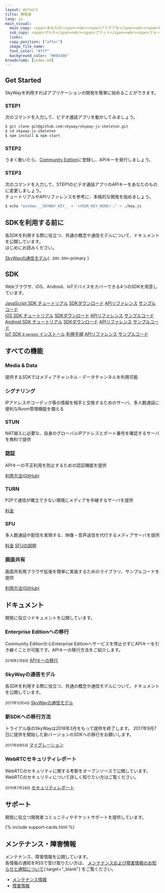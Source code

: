 ```yaml
---
layout: default
title: 開発者
lang: ja
main_visual:
  main_copy: <span>あなたの</span><wbr><span>アイデアを</span><wbr><span>形にしよう</span>
  sub_copy: <span>マルチ</span><wbr><span>プラット</span><wbr><span>フォームに</span><wbr><span>対応する</span><wbr><span>SDKや</span><wbr><span>実践的な</span><wbr><span>チュートリアル、</span><wbr><span>豊富な</span><wbr><span>サンプルコードを</span><wbr><span>用意、</span><wbr><span>あなたの</span><wbr><span>アイデアを</span><wbr><span>すぐに</span><wbr><span>形に</span><wbr><span>できます</span>
  links: 
  copy_position: ["after"]
  image_file_name: 
  font_color: "#fff"
  background_color: "#004386"
breadcrumb: [index.md]
---
```


## Get Started

SkyWayを利用すればアプリケーションの開発を簡単に始めることができます。 

### STEP1

次のコマンドを入力して、ビデオ通話アプリを動かしてみましょう。

```sh
$ git clone git@github.com:skyway/skyway-js-skeleton.git
$ cd skyway-js-skeleton
$ npm install & npm start
```

### STEP2

うまく動いたら、[Community Edition](https://console-webrtc-free.ecl.ntt.com/users/registration)に登録し、APIキーを発行しましょう。　　

### STEP3

次のコマンドを入力して、STEP1のビデオ通話アプリのAPIキーをあなたのものに変更しましょう。  
チュートリアルやAPIリファレンスを参考に、本格的な開発を始めましょう。

```sh
$ echo "window.__SKYWAY_KEY__ = '<YOUR_KEY_HERE>';" > ./key.js
```

## SDKを利用する前に

各SDKを利用する際に役立つ、共通の概念や通信モデルについて、ドキュメントを公開しています。  
はじめにお読みください。

[SkyWayの通信モデル](./communication-model.html){: .btn .btn-primary }

## SDK

Webブラウザ、iOS、Android、IoTデバイスをカバーできる4つのSDKを用意しています。

<div id="sdk-div" class="row row-for-slim-card">
    <div class="col-6 col-md-3">
        <div class="list-group">
            <a href="./js-sdk.html" class="list-group-item active list-head">
                <i class="fa fa-television fa-fw" aria-hidden="true"></i>
                <span>JavaScript SDK</span>
            </a>
            <a href="./js-tutorial.html" class="list-group-item list-group-item-action">チュートリアル</a>
            <a href="./js-sdk.html#sdkdownload" class="list-group-item list-group-item-action">SDKダウンロード</a>
            <a href="./js-reference/" class="list-group-item list-group-item-action">APIリファレンス</a>
            <a href="https://github.com/skyway/skyway-js-sdk/tree/master/examples" class="list-group-item list-group-item-action" target="_blank">サンプルコード</a>
        </div>
    </div>
    <div class="col-6 col-md-3">
        <div class="list-group">
            <a href="./ios-sdk.html" class="list-group-item active list-head">
                <i class="fa fa-apple fa-fw fa-3x" aria-hidden="true"></i>
                <span>iOS SDK</span>
            </a>
            <a href="./ios-tutorial.html" class="list-group-item list-group-item-action">チュートリアル</a>
            <a href="./ios-sdk.html#sdkdownload" class="list-group-item list-group-item-action">SDKダウンロード</a>
            <a href="./ios-reference/" class="list-group-item list-group-item-action">APIリファレンス</a>
            <a href="https://github.com/skyway/skyway-ios-sdk/tree/master/examples" class="list-group-item list-group-item-action" target="_blank">サンプルコード</a>
        </div>
    </div>
    <div class="col-6 col-md-3">
        <div class="list-group">
            <a href="./android-sdk.html" class="list-group-item active list-head">
                <i class="fa fa-android fa-fw fa-3x" aria-hidden="true"></i>
                <span>Android SDK</span>
            </a>
            <a href="./android-tutorial.html" class="list-group-item list-group-item-action">チュートリアル</a>
            <a href="./android-sdk.html#sdkdownload" class="list-group-item list-group-item-action">SDKダウンロード</a>
            <a href="./android-reference/" class="list-group-item list-group-item-action">APIリファレンス</a>
            <a href="https://github.com/skyway/skyway-android-sdk/tree/master/examples" class="list-group-item list-group-item-action" target="_blank">サンプルコード</a>
        </div>
    </div>
    <div class="col-6 col-md-3">
        <div class="list-group">
            <a href="https://github.com/nttcom/skyway-iot-sdk" target="_blank" class="list-group-item active list-head">
                <i class="fa fa-microchip fa-fw fa-3x" aria-hidden="true"></i>
                <span>IoT SDK</span>
                <small>β version</small>
            </a>
            <a href="https://github.com/nttcom/skyway-iot-sdk/blob/master/docs/how_to_install.md" target="_blank" class="list-group-item list-group-item-action">インストール</a>
            <a href="https://github.com/nttcom/skyway-iot-sdk/blob/master/docs/how_to_use_sample_app.md" target="_blank" class="list-group-item list-group-item-action">利用手順</a>
            <a href="https://github.com/nttcom/skyway-iot-sdk/tree/master/docs/apiref" target="_blank" class="list-group-item list-group-item-action">APIリファレンス</a>
            <a href="https://github.com/nttcom/skyway-siru-sample" target="_blank" class="list-group-item list-group-item-action">サンプルコード</a>
        </div>
    </div>
</div>



## すべての機能 

<div id="feature-div" class="row row-for-slim-card">
    <div class="col-6 col-sm-4">
        <div class="card">
            <div class="card-body">
                <h3 class="card-title">Media & Data</h3>
                <p class="card-text">提供するSDKではメディアチャンネル・データチャンネルを利用可能</p>
            </div>
        </div>
    </div>
    <div class="col-6 col-sm-4">
        <div class="card">
            <div class="card-body">
                <h3 class="card-title">シグナリング</h3>
                <p class="card-text">IPアドレスやコーデック等の情報を相手と交換するためのサーバ、多人数通話に便利なRoom管理機能を備える</p>
            </div>
        </div>
    </div>
    <div class="col-6 col-sm-4">
        <div class="card">
            <div class="card-body">
                <h3 class="card-title">STUN</h3>
                <p class="card-text">NAT越えに必要な、自身のグローバルIPアドレスとポート番号を確認するサーバを無料で提供<br></p>
            </div>
        </div>
    </div>
    <div class="col-6 col-sm-4">
        <div class="card">
            <div class="card-body">
                <h3 class="card-title">認証</h3>
                <p class="card-text">APIキーの不正利用を防止するための認証機能を提供</p>
                <a href="https://github.com/skyway/skyway-peer-authentication-samples" target="_blank" class="btn btn-outline-primary">利用方法(GitHub)</a>
            </div>
        </div>
    </div>
    <div class="col-6 col-sm-4">
        <div class="card">
            <div class="card-body">
                <h3 class="card-title">TURN</h3>
                <p class="card-text">P2Pで通信が確立できない環境にメディアを中継するサーバを提供</p>
                <a href="./pricing.html#サーバ通信料" class="btn btn-outline-primary">料金</a>
            </div>
        </div>
    </div>
    <div class="col-6 col-sm-4">
        <div class="card">
            <div class="card-body">
                <h3 class="card-title">SFU</h3>
                <p class="card-text">多人数通話や配信を実現する、映像・音声送信を代行するメディアサーバを提供</p>
                <a href="./pricing.html#サーバ通信料" class="btn btn-outline-primary">料金</a>
                <a href="./sfu.html" class="btn btn-outline-primary">SFUの説明</a>
            </div>
        </div>
    </div>
    <div class="col-6 col-sm-4">
        <div class="card">
            <div class="card-body">
                <h3 class="card-title">画面共有</h3>
                <p class="card-text">画面共有用ブラウザ拡張を簡単に実装するためのライブラリ、サンプルコードを提供</p>
                <a href="https://github.com/skyway/skyway-screenshare" target="_blank" class="btn btn-outline-primary">利用方法(GitHub)</a>
            </div>
        </div>
    </div>
</div>

## ドキュメント

開発に役立つドキュメントを公開しています。

<div id="docs-div" class="row row-for-slim-card">
    <div class="col-12 col-sm-6 col-lg-4">
        <div class="card">
            <div class="card-body">
                <h3 class="card-title">Enterprise Editionへの移行</h3>
                <p class="card-text">Community EditionからEnterprise Editionへサービスを停止せずにAPIキーを引き継ぐことが可能です。APIキーの移行方法をご紹介します。</p>
                <small class="text-muted">2018年2月8日</small>
                <a href="./migration.html#toEnterprise" class="btn btn-outline-primary">APIキーの移行</a>
            </div>
        </div>
    </div>
    <div class="col-12 col-sm-6 col-lg-4">
        <div class="card">
            <div class="card-body">
                <h3 class="card-title">SkyWayの通信モデル</h3>
                <p class="card-text">各SDKを利用する際に役立つ、共通の概念や通信モデルについて、ドキュメントを公開しています。</p>
                <small class="text-muted">2017年12月4日</small>
                <a href="./communication-model.html" class="btn btn-outline-primary">SkyWayの通信モデル</a>
            </div>
        </div>
    </div>
    <div class="col-12 col-sm-6 col-lg-4">
        <div class="card">
            <div class="card-body">
                <h3 class="card-title">新SDKへの移行方法</h3>
                <p class="card-text">トライアル版のSkyWayは2018年3月をもって提供を終了します。
                  2017年9月7日に提供を開始した新バージョンのSDKへの移行をお願いします。</p>
                <small class="text-muted">2017年9月5日</small>
                <a href="./migration.html#toECLWebRTC" class="btn btn-outline-primary">マイグレーション</a>
            </div>
        </div>
    </div>
    <div class="col-12 col-sm-6 col-lg-4">
        <div class="card">
            <div class="card-body">
                <h3 class="card-title">WebRTCセキュリティレポート</h3>
                <p class="card-text">WebRTCのセキュリティに関する考察をオープンソースで公開しています。WebRTCのセキュリティについて詳しく知りたい方はご覧ください。</p>
                <small class="text-muted">2015年7月28日</small>
                <a href="http://webrtc-security.github.io/index.html" target="_blank" class="btn btn-outline-primary">セキュリティレポート</a>
            </div>
        </div>
    </div>
</div>

## サポート

開発に役立つ開発者コミュニティやチケットサポートを提供しています。

{% include support-cards.html %}

## メンテナンス・障害情報

メンテナンス、障害情報を公開しています。  
各情報の通知をRSSで受け取りたい方は、 [メンテナンスおよび障害情報のお知らせと通知について](https://support.skyway.io/hc/ja/articles/236195548){:target="_blank"} をご覧ください。


<div class="card">
  <div class="card-header">
    <ul class="nav nav-tabs card-header-tabs">
      <li class="nav-item">
        <a class="nav-link active" data-toggle="tab" href="#maintenance" role="tab">メンテナンス情報</a>
      </li>
      <li class="nav-item">
        <a class="nav-link" data-toggle="tab" href="#failure" role="tab">障害情報</a>
      </li>
    </ul>
  </div>
  <div class="card-body">
    <div class="tab-content">
      <div class="tab-pane active" id="maintenance" role="tabpanel"> 
      </div>
      <div class="tab-pane" id="failure" role="tabpanel">
      </div>
    </div>
  </div>
</div>

<script>
$(function() {
  'use strict';

  // AJAXでZendeskのお知らせを取得して表示

  // JSON取得
  $.getJSON(CONST.JSON_URL_MAINTENANCE).done(function(data) {
    updateNews(data, 'maintenance', CONST.ZENDESK_URL_MAINTENANCE);
  }).fail(function(data) {
    console.log('xhr failed');
  });

  $.getJSON(CONST.JSON_URL_FAILURE).done(function(data) {
    updateNews(data, 'failure', CONST.ZENDESK_URL_FAILURE);
  }).fail(function(data) {
    console.log('xhr failed');
  });

  // DOM作成
  function updateNews(obj, id, siteurl){
    var $rows = $('<div>').addClass('rows');;
    for (var i = 0; i < obj.articles.length; i++) {
      var $cardTitle = $('<h4>')
        .text(obj.articles[i].body.substr(4, 10))
        .addClass('card-title h6');
      var $cardText = $('<p>')
        .html(obj.articles[i].body)
        .addClass('mini-headline-text card-text');
      var $col1 = $('<div>')
        .addClass('col-sm-3 col-lg-2')
        .append($cardTitle);
      var $col2 = $('<div>')
        .addClass('col-sm-9 col-lg-10')
        .append($cardText);
      var $row = $('<div>')
        .addClass('row')
        .append($col1)
        .append($col2);
      $rows.append($row);
    }
    var $link = $('<a>')
      .addClass('btn btn-primary')
      .attr({
        href: siteurl,
        target: '_blank'
      })
      .text('すべて見る')
      .appendTo('<div class="allnewslink">')
      .parent();
    $('#' + id).append($rows).append($link);
  }
});
</script>
